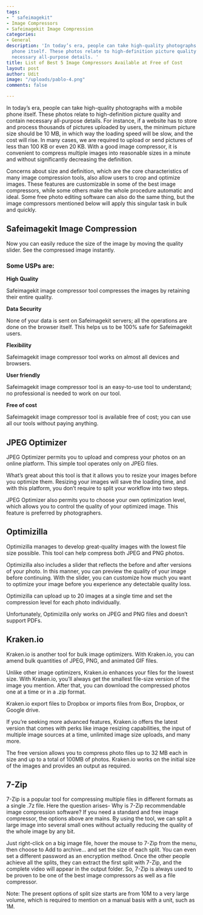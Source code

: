 ```yaml
---
tags:
- " safeimagekit"
- Image Compressors
- Safeimagekit Image Compression
categories:
- General
description: 'In today’s era, people can take high-quality photographs with a mobile
  phone itself. These photos relate to high-definition picture quality and contain
  necessary all-purpose details. '
title: List of Best 5 Image Compressors Available at Free of Cost
layout: post
author: Udit
image: "/uploads/pablo-4.png"
comments: false

---
```

In today’s era, people can take high-quality photographs with a mobile phone itself. These photos relate to high-definition picture quality and contain necessary all-purpose details. For instance, if a website has to store and process thousands of pictures uploaded by users, the minimum picture size should be 10 MB, in which way the loading speed will be slow, and the cost will rise. In many cases, we are required to upload or send pictures of less than 100 KB or even 20 KB. With a good image compressor, it is convenient to compress multiple images into reasonable sizes in a minute and without significantly decreasing the definition.

Concerns about size and definition, which are the core characteristics of many image compression tools, also allow users to crop and optimize images. These features are customizable in some of the best image compressors, while some others make the whole procedure automatic and ideal. Some free photo editing software can also do the same thing, but the image compressors mentioned below will apply this singular task in bulk and quickly.

## Safeimagekit Image Compression

Now you can easily reduce the size of the image by moving the quality slider. See the compressed image instantly.

### Some USPs are:

**High Quality**

Safeimagekit image compressor tool compresses the images by retaining their entire quality.

**Data Security**

None of your data is sent on Safeimagekit servers; all the operations are done on the browser itself. This helps us to be 100% safe for Safeimagekit users.

**Flexibility**

Safeimagekit image compressor tool works on almost all devices and browsers.

**User friendly**

Safeimagekit image compressor tool is an easy-to-use tool to understand; no professional is needed to work on our tool.

**Free of cost**

Safeimagekit image compressor tool is available free of cost; you can use all our tools without paying anything.

## JPEG Optimizer

JPEG Optimizer permits you to upload and compress your photos on an online platform. This simple tool operates only on JPEG files.

What’s great about this tool is that it allows you to resize your images before you optimize them. Resizing your images will save the loading time, and with this platform, you don’t require to split your workflow into two steps.

JPEG Optimizer also permits you to choose your own optimization level, which allows you to control the quality of your optimized image. This feature is preferred by photographers.

## Optimizilla

Optimizilla manages to develop great-quality images with the lowest file size possible. This tool can help compress both JPEG and PNG photos.

Optimizilla also includes a slider that reflects the before and after versions of your photo. In this manner, you can preview the quality of your image before continuing. With the slider, you can customize how much you want to optimize your image before you experience any detectable quality loss.

Optimizilla can upload up to 20 images at a single time and set the compression level for each photo individually.

Unfortunately, Optimizilla only works on JPEG and PNG files and doesn’t support PDFs.

## Kraken.io

Kraken.io is another tool for bulk image optimizers. With Kraken.io, you can amend bulk quantities of JPEG, PNG, and animated GIF files.

Unlike other image optimizers, Kraken.io enhances your files for the lowest size. With Kraken.io, you’ll always get the smallest file-size version of the image you mention. After that, you can download the compressed photos one at a time or in a .zip format.

Kraken.io export files to Dropbox or imports files from Box, Dropbox, or Google drive.

If you’re seeking more advanced features, Kraken.io offers the latest version that comes with perks like image resizing capabilities, the input of multiple image sources at a time, unlimited image size uploads, and many more.

The free version allows you to compress photo files up to 32 MB each in size and up to a total of 100MB of photos. Kraken.io works on the initial size of the images and provides an output as required.

## 7-Zip

7-Zip is a popular tool for compressing multiple files in different formats as a single .7z file. Here the question arises- Why is 7-Zip recommendable image compression software? If you need a standard and free image compressor, the options above are mains. By using the tool, we can split a large image into several small ones without actually reducing the quality of the whole image by any bit.

Just right-click on a big image file, hover the mouse to 7-Zip from the menu, then choose to Add to archive… and set the size of each split. You can even set a different password as an encryption method. Once the other people achieve all the splits, they can extract the first split with 7-Zip, and the complete video will appear in the output folder. So, 7-Zip is always used to be proven to be one of the best image compressors as well as a file compressor.

Note: The present options of split size starts are from 10M to a very large volume, which is required to mention on a manual basis with a unit, such as 1M.